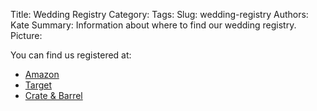 Title: Wedding Registry
Category: 
Tags: 
Slug: wedding-registry
Authors: Kate
Summary: Information about where to find our wedding registry.
Picture:  


You can find us registered at:

- [Amazon](https://www.amazon.com/wedding/share/reeher-palmer)
- [Target]()
- [Crate & Barrel]()
